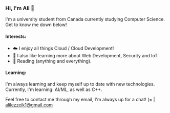 ### Hi, I'm Ali :slightly_smiling_face:

I'm a university student from Canada currently studying Computer Science. Get to know me down below!

#### Interests:

- :cloud: I enjoy all things Cloud / Cloud Development!
- :closed_lock_with_key: I also like learning more about Web Development, Security and IoT.
- :scroll: Reading (anything and everything).

#### Learning:

I'm always learning and keep myself up to date with new technologies. Currently, I'm learning: AI/ML, as well as C++.

Feel free to contact me through my email, I'm always up for a chat! (=    | alilezzeik1@gmail.com
